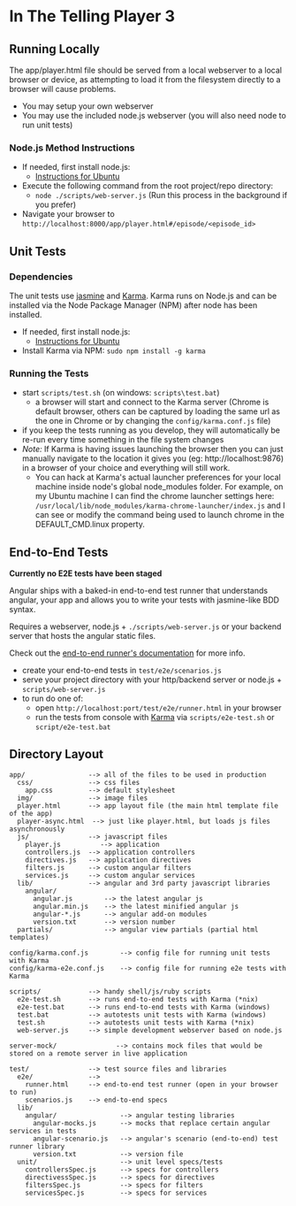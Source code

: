 # In The Telling Player 3

## Running Locally

The app/player.html file should be served from a local webserver to a local browser or device, as attempting to load it from the filesystem directly to a browser will cause problems.

* You may setup your own webserver
* You may use the included node.js webserver (you will also need node to run unit tests)

### Node.js Method Instructions

* If needed, first install node.js:
	* [Instructions for Ubuntu](https://github.com/gtczap/node-install-ubuntu)
* Execute the following command from the root project/repo directory:
	* `node ./scripts/web-server.js` (Run this process in the background if you prefer)
* Navigate your browser to `http://localhost:8000/app/player.html#/episode/<episode_id>`


## Unit Tests

### Dependencies

The unit tests use [jasmine](http://pivotal.github.com/jasmine/) and [Karma](http://karma-runner.github.io). Karma runs on Node.js and can be installed via the Node Package Manager (NPM) after node has been installed.

* If needed, first install node.js:
	* [Instructions for Ubuntu](https://github.com/gtczap/node-install-ubuntu)
* Install Karma via NPM:
	`sudo npm install -g karma`

### Running the Tests

* start `scripts/test.sh` (on windows: `scripts\test.bat`)
  * a browser will start and connect to the Karma server (Chrome is default browser, others can be captured by loading the same url as the one in Chrome or by changing the `config/karma.conf.js` file)
* if you keep the tests running as you develop, they will automatically be re-run every time something in the file system changes
* *Note:* If Karma is having issues launching the browser then you can just manually navigate to the location it gives you (eg: http://localhost:9876) in a browser of your choice and everything will still work.
	* You can hack at Karma's actual launcher preferences for your local machine inside node's global node_modules folder. For example, on my Ubuntu machine I can find the chrome launcher settings here: `/usr/local/lib/node_modules/karma-chrome-launcher/index.js` and I can see or modify the command being used to launch chrome in the DEFAULT_CMD.linux property.


## End-to-End Tests

**Currently no E2E tests have been staged**

Angular ships with a baked-in end-to-end test runner that understands angular, your app and allows
you to write your tests with jasmine-like BDD syntax.

Requires a webserver, node.js + `./scripts/web-server.js` or your backend server that hosts the angular static files.

Check out the
[end-to-end runner's documentation](http://docs.angularjs.org/guide/dev_guide.e2e-testing) for more
info.

* create your end-to-end tests in `test/e2e/scenarios.js`
* serve your project directory with your http/backend server or node.js + `scripts/web-server.js`
* to run do one of:
  * open `http://localhost:port/test/e2e/runner.html` in your browser
  * run the tests from console with [Karma](http://karma-runner.github.io) via
    `scripts/e2e-test.sh` or `script/e2e-test.bat`


## Directory Layout

    app/                --> all of the files to be used in production
      css/              --> css files
        app.css         --> default stylesheet
      img/              --> image files
      player.html       --> app layout file (the main html template file of the app)
      player-async.html  --> just like player.html, but loads js files asynchronously
      js/               --> javascript files
        player.js          --> application
        controllers.js  --> application controllers
        directives.js   --> application directives
        filters.js      --> custom angular filters
        services.js     --> custom angular services
      lib/              --> angular and 3rd party javascript libraries
        angular/
          angular.js        --> the latest angular js
          angular.min.js    --> the latest minified angular js
          angular-*.js      --> angular add-on modules
          version.txt       --> version number
      partials/             --> angular view partials (partial html templates)

    config/karma.conf.js        --> config file for running unit tests with Karma
    config/karma-e2e.conf.js    --> config file for running e2e tests with Karma

    scripts/            --> handy shell/js/ruby scripts
      e2e-test.sh       --> runs end-to-end tests with Karma (*nix)
      e2e-test.bat      --> runs end-to-end tests with Karma (windows)
      test.bat          --> autotests unit tests with Karma (windows)
      test.sh           --> autotests unit tests with Karma (*nix)
      web-server.js     --> simple development webserver based on node.js
	
    server-mock/               --> contains mock files that would be stored on a remote server in live application
	
    test/               --> test source files and libraries
      e2e/              -->
        runner.html     --> end-to-end test runner (open in your browser to run)
        scenarios.js    --> end-to-end specs
      lib/
        angular/                --> angular testing libraries
          angular-mocks.js      --> mocks that replace certain angular services in tests
          angular-scenario.js   --> angular's scenario (end-to-end) test runner library
          version.txt           --> version file
      unit/                     --> unit level specs/tests
        controllersSpec.js      --> specs for controllers
        directivessSpec.js      --> specs for directives
        filtersSpec.js          --> specs for filters
        servicesSpec.js         --> specs for services
